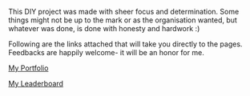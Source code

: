 This DIY project was made with sheer focus and determination. Some things might not be up to the mark or as the organisation wanted, but whatever was done, is done with honesty and hardwork :)

Following are the links attached that will take you directly to the pages. Feedbacks are happily welcome- it will be an honor for me.

[My Portfolio](https://shoye21.github.io/3Pillar-DIY/3Pillar%20Projects/Project-%20Portfolio/index.html "Portfolio")

[My Leaderboard](https://shoye21.github.io/3Pillar-DIY/Project-%20Leaderboard/index.html "Leaderboard")
